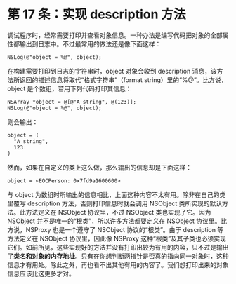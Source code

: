 # 第 17 条：实现 description 方法

调试程序时，经常需要打印并查看对象信息。一种办法是编写代码把对象的全部属性都输出到日志中。不过最常用的做法还是像下面这样：

```
NSLog(@"object = %@", object);
```

在构建需要打印到日志的字符串时，object 对象会收到 description 消息，该方法所返回的描述信息将取代“格式字符串”（format string）里的“%@”。比方说，object 是个数组，若用下列代码打印其信息：

```
NSArray *object = @[@"A string", @(123)];
NSLog(@"object = %@", object);
```

则会输出：

```
object = (
  "A string",
  123
)
```

然而，如果在自定义的类上这么做，那么输出的信息却是下面这样：

```
object = <EOCPerson: 0x7fd9a1600600>
```

与 object 为数组时所输出的信息相比，上面这种内容不太有用。除非在自己的类里覆写 description 方法，否则打印信息时就会调用 NSObject 类所实现的默认方法。此方法定义在 NSObject 协议里，不过 NSObject 类也实现了它。因为 NSObject 并不是唯一的“根类”，所以许多方法都要定义在 NSObject 协议里。比方说，NSProxy 也是一个遵守了 NSObject 协议的“根类”。由于 description 等方法定义在 NSObject 协议里，因此像 NSProxy 这种“根类”及其子类也必须实现它们。如前所见，这些实现好的方法并没有打印出较为有用的内容，只不过是输出了**类名和对象的内存地址**。只有在你想判断两指针是否真的指向同一对象时，这种信息才有用处。除此之外，再也看不出其他有用的内容了。我们想打印出来的对象信息应该比这更多才对。







